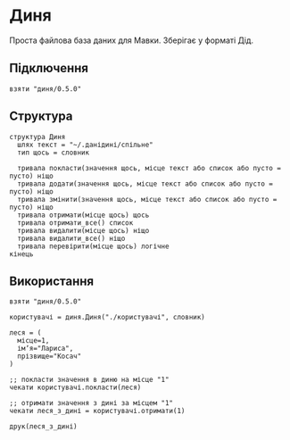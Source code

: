 # Диня

Проста файлова база даних для Мавки. Зберігає у форматі Дід.

## Підключення

```мавка
взяти "диня/0.5.0"
```

## Структура

```мавка
структура Диня
  шлях текст = "~/.данідині/спільне"
  тип щось = словник

  тривала покласти(значення щось, місце текст або список або пусто = пусто) ніщо
  тривала додати(значення щось, місце текст або список або пусто = пусто) ніщо
  тривала змінити(значення щось, місце текст або список або пусто = пусто) ніщо
  тривала отримати(місце щось) щось
  тривала отримати_все() список
  тривала видалити(місце щось) ніщо
  тривала видалити_все() ніщо
  тривала перевірити(місце щось) логічне
кінець
```

## Використання

```мавка
взяти "диня/0.5.0"

користувачі = диня.Диня("./користувачі", словник)

леся = (
  місце=1,
  імʼя="Лариса",
  прізвище="Косач"
)

;; покласти значення в диню на місце "1"
чекати користувачі.покласти(леся)

;; отримати значення з дині за місцем "1"
чекати леся_з_дині = користувачі.отримати(1)

друк(леся_з_дині)
```
